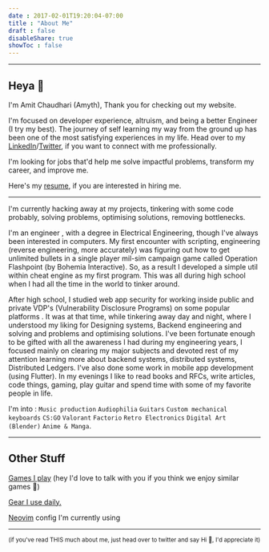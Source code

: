 ```yaml
---
date : 2017-02-01T19:20:04-07:00
title : "About Me"
draft : false
disableShare: true
showToc : false
---
```


---

## Heya 👋

I'm Amit Chaudhari (Amyth), Thank you for checking out my website.

I'm focused on developer experience, altruism, and being a better Engineer (I try my best).
The journey of self learning my way from the ground up has been one of the most satisfying experiences in my life.
Head over to my [LinkedIn]("https://www.linkedin.com/in/amyth-dev/)/[Twitter]("https://twitter.com/amyth_dev), if you want to connect with me professionally.

I'm looking for jobs that'd help me solve impactful problems, transform my career, and improve me.

Here's my [resume](/resume), if you are interested in hiring me.

---

I'm currently hacking away at my projects, tinkering with some code probably, solving problems, optimising solutions, removing bottlenecks.

I'm an engineer , with a degree in Electrical Engineering, though I've always been interested in computers.
My first encounter with scripting, engineering (reverse engineering, more accurately) was figuring out how to get unlimited bullets in a single player mil-sim campaign game called Operation Flashpoint (by Bohemia Interactive).
So, as a result I developed a simple util within cheat engine as my first program.
This was all during high school when I had all the time in the world to tinker around.

After high school, 
I studied web app security for working inside public and private VDP's (Vulnerability Disclosure Programs) on some popular platforms .
It was at that time, while tinkering away day and night, where I understood my liking for Designing systems, Backend engineering and solving and problems and optimising solutions.
I've been fortunate enough to be gifted with all the awareness I had during my engineering years, I focused mainly on clearing my major subjects and devoted rest of my attention learning more about backend systems, distributed systems, Distributed Ledgers.
I've also done some work in mobile app development (using Flutter).
In my evenings I like to read books and RFCs, write articles, code things, gaming, play guitar and spend time with some of my favorite people in life.

I'm into : 
`Music production` `Audiophilia` `Guitars` `Custom mechanical keyboards` `CS:GO` `Valorant` `Factorio` `Retro Electronics` `Digital Art (Blender)` `Anime & Manga`. 

---

## Other Stuff

[Games I play](/games) (hey I'd love to talk with you if you think we enjoy similar games 💜)

[Gear I use daily.](/uses)

[Neovim](https://github.com/amitchaudhari9121/dotfiles) config I'm currently using

---

<sub>(if you've read THIS much about me, just head over to twitter and say Hi 👋, I'd appreciate it)</sub>


